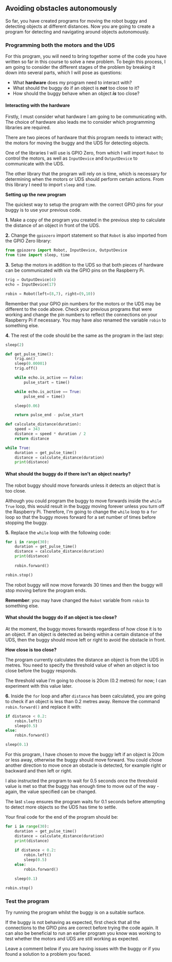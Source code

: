 [comment]: # (
Is this step open? Y/N
If so, short description of this step:
Related links:
Related files:
)

## Avoiding obstacles autonomously

So far, you have created programs for moving the robot buggy and detecting objects at different distances. Now you are going to create a program for detecting and navigating around objects autonomously.

### Programming both the motors and the UDS

For this program, you will need to bring together some of the code you have written so far in this course to solve a new problem. To begin this process, I am going to consider the different stages of the problem by breaking it down into several parts, which I will pose as questions:

+ What **hardware** does my program need to interact with?
+ What should the buggy do if an object is ***not*** too close to it? 
+ How should the buggy behave when an object ***is*** too close? 

#### Interacting with the hardware

Firstly, I must consider what hardware I am going to be communicating with. The choice of hardware also leads me to consider which programming libraries are required. 

There are two pieces of hardware that this program needs to interact with; the motors for moving the buggy and the UDS for detecting objects. 

One of the libraries I will use is GPIO Zero, from which I will import `Robot` to control the motors, as well as `InputDevice` and `OutputDevice` to communicate with the UDS. 

The other library that the program will rely on is time, which is necessary for determining when the motors or UDS should perform certain actions. From this library I need to import `sleep` and `time`.

**Setting up the new program**

The quickest way to setup the program with the correct GPIO pins for your buggy is to use your previous code.

**1.** Make a copy of the program you created in the previous step to calculate the distance of an object in front of the UDS.

**2.** Change the `gpiozero` import statement so that `Robot` is also imported from the GPIO Zero library:

~~~ python
from gpiozero import Robot, InputDevice, OutputDevice
from time import sleep, time
~~~

**3.** Setup the motors in addition to the UDS so that both pieces of hardware can be communicated with via the GPIO pins on the Raspberry Pi.

~~~ python 
trig = OutputDevice(4)
echo = InputDevice(17)

robin = Robot(left=(8,7), right=(9,10))
~~~

Remember that your GPIO pin numbers for the motors or the UDS may be different to the code above. Check your previous programs that were working and change the pin numbers to reflect the connections on your Raspberry Pi if necessary. You may have also renamed the variable `robin` to something else.

**4.** The rest of the code should be the same as the program in the last step:

~~~ python
sleep(2)

def get_pulse_time():
    trig.on()
   	sleep(0.00001)
	trig.off()

	while echo.is_active == False:
		pulse_start = time()

	while echo.is_active == True:
		pulse_end = time()

	sleep(0.06)

	return pulse_end - pulse_start

def calculate_distance(duration):
	speed = 343
	distance = speed * duration / 2
	return distance

while True:
	duration = get_pulse_time()
	distance = calculate_distance(duration)
	print(distance)
~~~

#### What should the buggy do if there isn't an object nearby?

The robot buggy should move forwards unless it detects an object that is too close. 

Although you could program the buggy to move forwards inside the `while True` loop, this would result in the buggy moving forever unless you turn off the Raspberry Pi. Therefore, I'm going to change the `while` loop to a `for` loop so that the buggy moves forward for a set number of times before stopping the buggy.

**5.** Replace the `while` loop with the following code:

~~~ python 
for i in range(30):
    duration = get_pulse_time()
    distance = calculate_distance(duration)
    print(distance)
    
    robin.forward()

robin.stop()
~~~

The robot buggy will now move forwards 30 times and then the buggy will stop moving before the program ends.

**Remember**: you may have changed the `Robot` variable from `robin` to something else.

#### What should the buggy do if an object is too close?

At the moment, the buggy moves forwards regardless of how close it is to an object. If an object is detected as being within a certain distance of the UDS, then the buggy should move left or right to avoid the obstacle in front.

**How close is too close?**

The program currently calculates the distance an object is from the UDS in metres. You need to specify the threshold value of when an object is too close before the buggy responds. 

The threshold value I'm going to choose is 20cm (0.2 metres) for now; I can experiment with this value later.

**6.** Inside the `for` loop and after `distance` has been calculated, you are going to check if an object is less than 0.2 metres away. Remove the command `robin.forward()` and replace it with:

~~~ python
if distance < 0.2:
    robin.left()
    sleep(0.5)
else:
    robin.forward()

sleep(0.1)
~~~

For this program, I have chosen to move the buggy left if an object is 20cm or less away, otherwise the buggy should move forward. You could chose another direction to move once an obstacle is detected, for example right or backward and then left or right. 

I also instructed the program to wait for 0.5 seconds once the threshold value is met so that the buggy has enough time to move out of the way - again, the value specified can be changed.

The last `sleep` ensures the program waits for 0.1 seconds before attempting to detect more objects so the UDS has time to settle.

Your final code for the end of the program should be:

~~~ python
for i in range(30):
    duration = get_pulse_time()
    distance = calculate_distance(duration)
    print(distance)
    
    if distance < 0.2:
        robin.left()
        sleep(0.5)
    else:
        robin.forward()

    sleep(0.1)

robin.stop()
~~~

### Test the program

Try running the program whilst the buggy is on a suitable surface. 

If the buggy is not behaving as expected, first check that all the connections to the GPIO pins are correct before trying the code again. It can also be beneficial to run an earlier program you know was working to test whether the motors and UDS are still working as expected.

Leave a comment below if you are having issues with the buggy or if you found a solution to a problem you faced.